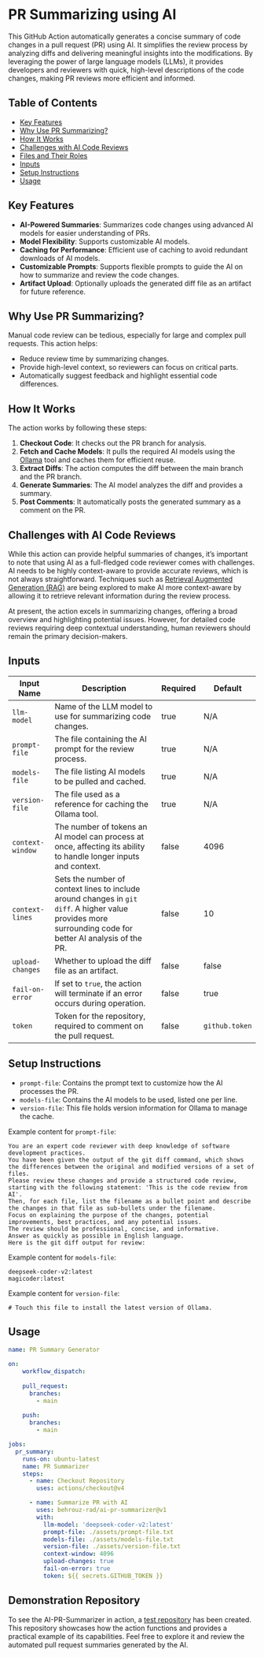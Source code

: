 # PR Summarizing using AI

This GitHub Action automatically generates a concise summary of code changes in a pull request (PR) using AI. It simplifies the review process by analyzing diffs and delivering meaningful insights into the modifications. By leveraging the power of large language models (LLMs), it provides developers and reviewers with quick, high-level descriptions of the code changes, making PR reviews more efficient and informed.


## Table of Contents
  - [Key Features](#key-features)
  - [Why Use PR Summarizing?](#why-use-pr-summarizing)
  - [How It Works](#how-it-works)
  - [Challenges with AI Code Reviews](#challenges-with-ai-code-reviews)
  - [Files and Their Roles](#files-and-their-roles)
  - [Inputs](#inputs)
  - [Setup Instructions](#setup-instructions)
  - [Usage](#usage)

## Key Features

- **AI-Powered Summaries**: Summarizes code changes using advanced AI models for easier understanding of PRs.
- **Model Flexibility**: Supports customizable AI models.
- **Caching for Performance**: Efficient use of caching to avoid redundant downloads of AI models.
- **Customizable Prompts**: Supports flexible prompts to guide the AI on how to summarize and review the code changes.
- **Artifact Upload**: Optionally uploads the generated diff file as an artifact for future reference.

## Why Use PR Summarizing?

Manual code review can be tedious, especially for large and complex pull requests. This action helps:
- Reduce review time by summarizing changes.
- Provide high-level context, so reviewers can focus on critical parts.
- Automatically suggest feedback and highlight essential code differences.
  
## How It Works

The action works by following these steps:

1. **Checkout Code**: It checks out the PR branch for analysis.
2. **Fetch and Cache Models**: It pulls the required AI models using the [Ollama](https://ollama.com/) tool and caches them for efficient reuse.
3. **Extract Diffs**: The action computes the diff between the main branch and the PR branch.
4. **Generate Summaries**: The AI model analyzes the diff and provides a summary.
5. **Post Comments**: It automatically posts the generated summary as a comment on the PR.

## Challenges with AI Code Reviews

While this action can provide helpful summaries of changes, it’s important to note that using AI as a full-fledged code reviewer comes with challenges. AI needs to be highly context-aware to provide accurate reviews, which is not always straightforward. Techniques such as [Retrieval Augmented Generation (RAG)](https://github.blog/ai-and-ml/generative-ai/what-is-retrieval-augmented-generation-and-what-does-it-do-for-generative-ai/) are being explored to make AI more context-aware by allowing it to retrieve relevant information during the review process.

At present, the action excels in summarizing changes, offering a broad overview and highlighting potential issues. However, for detailed code reviews requiring deep contextual understanding, human reviewers should remain the primary decision-makers.

## Inputs

| Input Name  | Description                               | Required | Default                  |
|-------------|-------------------------------------------|----------|--------------------------|
| `llm-model` | Name of the LLM model to use for summarizing code changes. | true    | N/A |
| `prompt-file` | The file containing the AI prompt for the review process. | true    | N/A |
| `models-file` | The file listing AI models to be pulled and cached. | true    | N/A |
| `version-file` | The file used as a reference for caching the Ollama tool. | true    | N/A |
| `context-window` | The number of tokens an AI model can process at once, affecting its ability to handle longer inputs and context. | false | 4096 |
| `context-lines` | Sets the number of context lines to include around changes in `git diff`. A higher value provides more surrounding code for better AI analysis of the PR. | false    | 10 |
| `upload-changes` | Whether to upload the diff file as an artifact. | false    | false |
| `fail-on-error` | If set to `true`, the action will terminate if an error occurs during operation. | false    | true |
| `token` | Token for the repository, required to comment on the pull request. | false    | `github.token` |

## Setup Instructions
- `prompt-file`: Contains the prompt text to customize how the AI processes the PR.
- `models-file`: Contains the AI models to be used, listed one per line.
- `version-file`: This file holds version information for Ollama to manage the cache.

Example content for `prompt-file`:
```
You are an expert code reviewer with deep knowledge of software development practices.
You have been given the output of the git diff command, which shows the differences between the original and modified versions of a set of files.
Please review these changes and provide a structured code review, starting with the following statement: 'This is the code review from AI'.
Then, for each file, list the filename as a bullet point and describe the changes in that file as sub-bullets under the filename.
Focus on explaining the purpose of the changes, potential improvements, best practices, and any potential issues.
The review should be professional, concise, and informative.
Answer as quickly as possible in English language.
Here is the git diff output for review:
```

Example content for `models-file`:
```
deepseek-coder-v2:latest
magicoder:latest
```

Example content for `version-file`:
```
# Touch this file to install the latest version of Ollama.
```

## Usage
```yml
name: PR Summary Generator

on:
    workflow_dispatch:
  
    pull_request:
      branches:
        - main
  
    push:
      branches:
        - main

jobs:
  pr_summary:
    runs-on: ubuntu-latest
    name: PR Summarizer
    steps:
      - name: Checkout Repository
        uses: actions/checkout@v4

      - name: Summarize PR with AI
        uses: behrouz-rad/ai-pr-summarizer@v1
        with:
          llm-model: 'deepseek-coder-v2:latest'
          prompt-file: ./assets/prompt-file.txt
          models-file: ./assets/models-file.txt
          version-file: ./assets/version-file.txt
          context-window: 4096
          upload-changes: true
          fail-on-error: true
          token: ${{ secrets.GITHUB_TOKEN }}
```

## Demonstration Repository

To see the AI-PR-Summarizer in action, a [test repository](https://github.com/behrouz-rad/AI-PR-Summarizer-Test) has been created. This repository showcases how the action functions and provides a practical example of its capabilities. Feel free to explore it and review the automated pull request summaries generated by the AI.